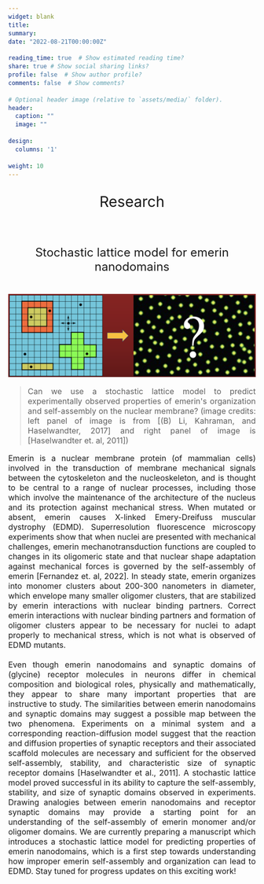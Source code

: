 ```yaml
---
widget: blank
title:
summary:
date: "2022-08-21T00:00:00Z"

reading_time: true  # Show estimated reading time?
share: true # Show social sharing links?
profile: false  # Show author profile?
comments: false  # Show comments?

# Optional header image (relative to `assets/media/` folder).
header:
  caption: ""
  image: ""

design:
  columns: '1'

weight: 10
---
```

<center><p style="font-size: 30px">Research</p></center><br>

<center><p style="font-size: 24px">Stochastic lattice model for emerin nanodomains</p></center><br>
<img src="StochasticLatticeModel_ProteinDomains.png">

> <p style="font-size: 16px" align="justify">Can we use a stochastic lattice model to predict experimentally observed properties of emerin's organization and self-assembly on the nuclear membrane? (image credits: left panel of image is from [(B) Li, Kahraman, and Haselwandter, 2017] and right panel of image is [Haselwandter et. al, 2011])</p>

<p style="font-size: 16px" align="justify">
  Emerin is a nuclear membrane protein (of mammalian cells) involved in the transduction of membrane mechanical signals between the cytoskeleton and the nucleoskeleton, and is thought to be central to a range of nuclear processes, including those which involve the maintenance of the architecture of the nucleus and its protection against mechanical stress.  When mutated or absent, emerin causes X-linked Emery-Dreifuss muscular dystrophy (EDMD). Superresolution fluorescence microscopy experiments show that when nuclei are presented with mechanical challenges, emerin mechanotransduction functions are coupled to changes in its oligomeric state and that nuclear shape adaptation against mechanical forces is governed by the self-assembly of emerin [Fernandez et. al, 2022]. In steady state, emerin organizes into monomer clusters about 200-300 nanometers in diameter, which envelope many smaller oligomer clusters, that are stabilized by emerin interactions with nuclear binding partners. Correct emerin interactions with nuclear binding partners and formation of oligomer clusters appear to be necessary for nuclei to adapt properly to mechanical stress, which is not what is observed of EDMD mutants.
  <br><br>
  Even though emerin nanodomains and synaptic domains of (glycine) receptor molecules in neurons differ in chemical composition and biological roles, physically and mathematically, they appear to share many important properties that are instructive to study. The similarities between emerin nanodomains and synaptic domains may suggest a possible map between the two phenomena. Experiments on a minimal system and a corresponding reaction-diffusion model suggest that the reaction and diffusion properties of synaptic receptors and their associated scaffold molecules are necessary and sufficient for the observed self-assembly, stability, and characteristic size of synaptic receptor domains [Haselwandter et al., 2011]. A stochastic lattice model proved successful in its ability to capture the self-assembly, stability, and size of synaptic domains observed in experiments.
  Drawing analogies between emerin nanodomains and receptor synaptic domains may provide a starting point for an understanding of the self-assembly of emerin monomer and/or oligomer domains. We are currently preparing a manuscript which introduces a stochastic lattice model for predicting properties of emerin nanodomains, which is a first step towards understanding how improper emerin self-assembly and organization can lead to EDMD. Stay tuned for progress updates on this exciting work!
</p>
